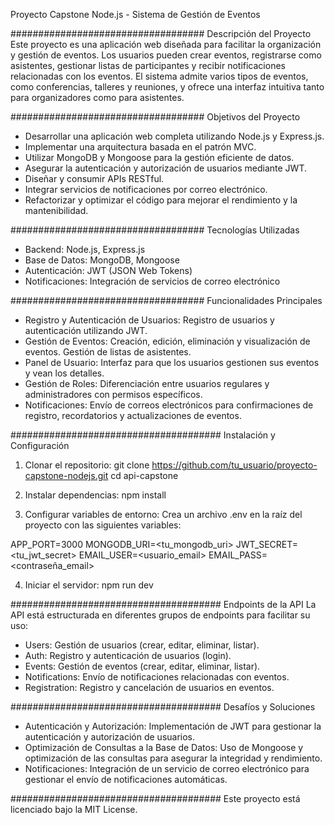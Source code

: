 Proyecto Capstone Node.js - Sistema de Gestión de Eventos

###################################
Descripción del Proyecto
Este proyecto es una aplicación web diseñada para facilitar la organización y gestión de eventos. Los usuarios pueden crear eventos, registrarse como asistentes, gestionar listas de participantes y recibir notificaciones relacionadas con los eventos. El sistema admite varios tipos de eventos, como conferencias, talleres y reuniones, y ofrece una interfaz intuitiva tanto para organizadores como para asistentes.

###################################
Objetivos del Proyecto
- Desarrollar una aplicación web completa utilizando Node.js y Express.js.
- Implementar una arquitectura basada en el patrón MVC.
- Utilizar MongoDB y Mongoose para la gestión eficiente de datos.
- Asegurar la autenticación y autorización de usuarios mediante JWT.
- Diseñar y consumir APIs RESTful.
- Integrar servicios de notificaciones por correo electrónico.
- Refactorizar y optimizar el código para mejorar el rendimiento y la mantenibilidad.

###################################
Tecnologías Utilizadas
- Backend: Node.js, Express.js
- Base de Datos: MongoDB, Mongoose
- Autenticación: JWT (JSON Web Tokens)
- Notificaciones: Integración de servicios de correo electrónico

###################################
Funcionalidades Principales
- Registro y Autenticación de Usuarios: Registro de usuarios y autenticación utilizando JWT.
- Gestión de Eventos: Creación, edición, eliminación y visualización de eventos. Gestión de listas de asistentes.
- Panel de Usuario: Interfaz para que los usuarios gestionen sus eventos y vean los detalles.
- Gestión de Roles: Diferenciación entre usuarios regulares y administradores con permisos específicos.
- Notificaciones: Envío de correos electrónicos para confirmaciones de registro, recordatorios y actualizaciones de eventos.

######################################
Instalación y Configuración

1. Clonar el repositorio:
git clone https://github.com/tu_usuario/proyecto-capstone-nodejs.git
cd api-capstone

2. Instalar dependencias:
npm install

3. Configurar variables de entorno:
Crea un archivo .env en la raíz del proyecto con las siguientes variables:

APP_PORT=3000
MONGODB_URI=<tu_mongodb_uri>
JWT_SECRET=<tu_jwt_secret>
EMAIL_USER=<usuario_email>
EMAIL_PASS=<contraseña_email>

4. Iniciar el servidor:
npm run dev

######################################
Endpoints de la API
La API está estructurada en diferentes grupos de endpoints para facilitar su uso:

- Users: Gestión de usuarios (crear, editar, eliminar, listar).
- Auth: Registro y autenticación de usuarios (login).
- Events: Gestión de eventos (crear, editar, eliminar, listar).
- Notifications: Envío de notificaciones relacionadas con eventos.
- Registration: Registro y cancelación de usuarios en eventos.

######################################
Desafíos y Soluciones
- Autenticación y Autorización: Implementación de JWT para gestionar la autenticación y autorización de usuarios.
- Optimización de Consultas a la Base de Datos: Uso de Mongoose y optimización de las consultas para asegurar la integridad y rendimiento.
- Notificaciones: Integración de un servicio de correo electrónico para gestionar el envío de notificaciones automáticas.

######################################
Este proyecto está licenciado bajo la MIT License. 
